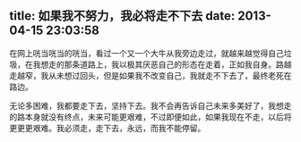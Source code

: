 title: 如果我不努力，我必将走不下去
date: 2013-04-15 23:03:58
---

在网上咣当咣当的咣当，看过一个又一个大牛从我旁边走过，就越来越觉得自己垃圾，在我想走的那条道路上，我以极其厌恶自己的形态在走着，正如我自身。路越走越窄，我从未想过回头，但是如果我不改变自己，我就走不下去了，最终老死在路边。

无论多困难，我都要走下去，坚持下去。我不会再告诉自己未来多美好了，我想走的路本身就没有终点，未来可能更艰难，不过即便如此，如果我现在不走，以后将更更更艰难。我必须走，走下去，永远，而我不能停留。